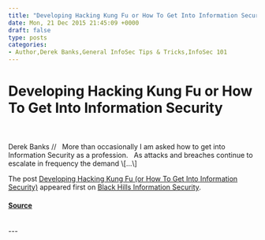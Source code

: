 ```yaml
---
title: "Developing Hacking Kung Fu or How To Get Into Information Security"
date: Mon, 21 Dec 2015 21:45:09 +0000
draft: false
type: posts
categories: 
- Author,Derek Banks,General InfoSec Tips & Tricks,InfoSec 101
---
```

# Developing Hacking Kung Fu or How To Get Into Information Security

<br/>

<br/>
Derek Banks //   More than occasionally I am asked how to get into Information Security as a profession.   As attacks and breaches continue to escalate in frequency the demand \[…\]

The post [Developing Hacking Kung Fu (or How To Get Into Information Security)](https://www.blackhillsinfosec.com/developing-hacking-kung-fu-or-how-to-get-into-information-security/) appeared first on [Black Hills Information Security](https://www.blackhillsinfosec.com).

#### [Source](https://www.blackhillsinfosec.com/developing-hacking-kung-fu-or-how-to-get-into-information-security/)

<br/>
---
